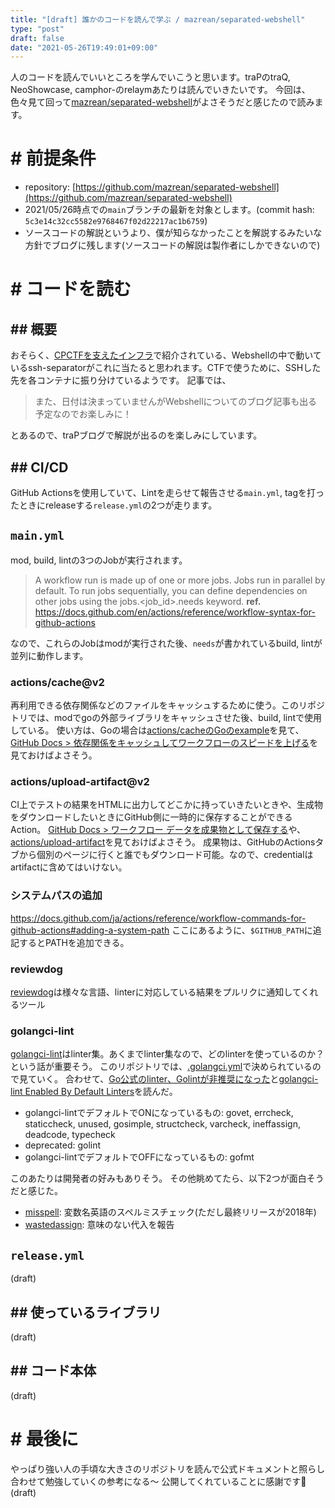 ```yaml
---
title: "[draft] 誰かのコードを読んで学ぶ / mazrean/separated-webshell"
type: "post"
draft: false
date: "2021-05-26T19:49:01+09:00"
---
```


人のコードを読んでいいところを学んでいこうと思います。traPのtraQ, NeoShowcase, camphor-のrelaymあたりは読んでいきたいです。
今回は、色々見て回って[mazrean/separated-webshell](https://github.com/mazrean/separated-webshell)がよさそうだと感じたので読みます。

# # 前提条件
- repository: [https://github.com/mazrean/separated-webshell](https://github.com/mazrean/separated-webshell)
- 2021/05/26時点での`main`ブランチの最新を対象とします。(commit hash: `5c3e14c32cc5582e9768467f02d22217ac1b6759`)
- ソースコードの解説というより、僕が知らなかったことを解説するみたいな方針でブログに残します(ソースコードの解説は製作者にしかできないので)

# # コードを読む
## ## 概要
おそらく、[CPCTFを支えたインフラ](https://trap.jp/post/1303/)で紹介されている、Webshellの中で動いているssh-separatorがこれに当たると思われます。CTFで使うために、SSHした先を各コンテナに振り分けているようです。
記事では、

> また、日付は決まっていませんがWebshellについてのブログ記事も出る予定なのでお楽しみに！

とあるので、traPブログで解説が出るのを楽しみにしています。

## ## CI/CD
GitHub Actionsを使用していて、Lintを走らせて報告させる`main.yml`, tagを打ったときにreleaseする`release.yml`の2つが走ります。

## `main.yml`
mod, build, lintの3つのJobが実行されます。

> A workflow run is made up of one or more jobs. Jobs run in parallel by default. To run jobs sequentially, you can define dependencies on other jobs using the jobs.<job_id>.needs keyword.
> **ref.** https://docs.github.com/en/actions/reference/workflow-syntax-for-github-actions

なので、これらのJobはmodが実行された後、`needs`が書かれているbuild, lintが並列に動作します。

### actions/cache@v2
再利用できる依存関係などのファイルをキャッシュするために使う。このリポジトリでは、modでgoの外部ライブラリをキャッシュさせた後、build, lintで使用している。
使い方は、Goの場合は[actions/cacheのGoのexample](https://github.com/actions/cache/blob/main/examples.md#go---modules)を見て、[GitHub Docs > 依存関係をキャッシュしてワークフローのスピードを上げる](https://docs.github.com/ja/actions/guides/caching-dependencies-to-speed-up-workflows)を見ておけばよさそう。

### actions/upload-artifact@v2
CI上でテストの結果をHTMLに出力してどこかに持っていきたいときや、生成物をダウンロードしたいときにGitHub側に一時的に保存することができるAction。
[GitHub Docs > ワークフロー データを成果物として保存する](https://docs.github.com/ja/actions/guides/storing-workflow-data-as-artifacts)や、[actions/upload-artifact](https://github.com/actions/upload-artifact)を見ておけばよさそう。
成果物は、GitHubのActionsタブから個別のページに行くと誰でもダウンロード可能。なので、credentialはartifactに含めてはいけない。

### システムパスの追加
https://docs.github.com/ja/actions/reference/workflow-commands-for-github-actions#adding-a-system-path
ここにあるように、`$GITHUB_PATH`に追記するとPATHを追加できる。

### reviewdog
[reviewdog](https://github.com/reviewdog/reviewdog)は様々な言語、linterに対応している結果をプルリクに通知してくれるツール

### golangci-lint
[golangci-lint](https://github.com/golangci/golangci-lint)はlinter集。あくまでlinter集なので、どのlinterを使っているのか？という話が重要そう。
このリポジトリでは、[.golangci.yml](https://github.com/mazrean/separated-webshell/blob/main/.golangci.yml)で決められているので見ていく。
合わせて、[Go公式のlinter、Golintが非推奨になった](https://zenn.dev/sanpo_shiho/articles/09d1da9af91998)と[golangci-lint Enabled By Default Linters](https://golangci-lint.run/usage/linters/#enabled-by-default-linters)を読んだ。

- golangci-lintでデフォルトでONになっているもの: govet, errcheck, staticcheck, unused, gosimple, structcheck, varcheck, ineffassign, deadcode, typecheck
- deprecated: golint
- golangci-lintでデフォルトでOFFになっているもの: gofmt

このあたりは開発者の好みもありそう。
その他眺めてたら、以下2つが面白そうだと感じた。

- [misspell](https://github.com/client9/misspell): 変数名英語のスペルミスチェック(ただし最終リリースが2018年)
- [wastedassign](https://github.com/sanposhiho/wastedassign): 意味のない代入を報告

## `release.yml`
(draft)

## ## 使っているライブラリ
(draft)

## ## コード本体
(draft)

# # 最後に
やっぱり強い人の手頃な大きさのリポジトリを読んで公式ドキュメントと照らし合わせて勉強していくの参考になる〜
公開してくれていることに感謝です🙏
(draft)
